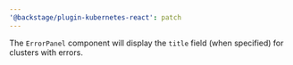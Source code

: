 ```yaml
---
'@backstage/plugin-kubernetes-react': patch
---
```


The `ErrorPanel` component will display the `title` field (when specified) for
clusters with errors.
